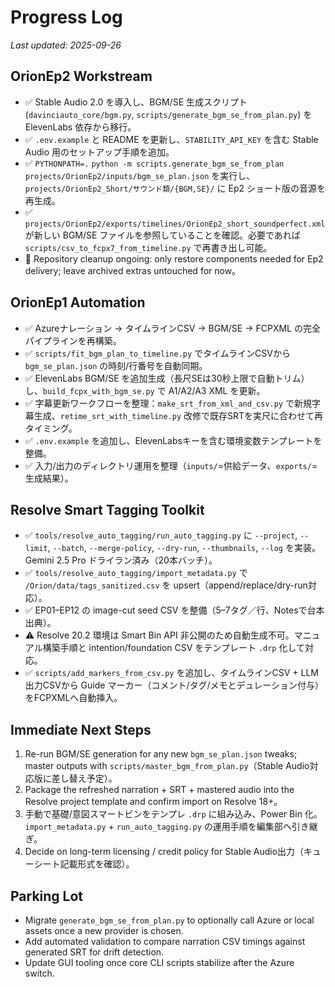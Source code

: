 # Progress Log

_Last updated: 2025-09-26_

## OrionEp2 Workstream
- ✅ Stable Audio 2.0 を導入し、BGM/SE 生成スクリプト (`davinciauto_core/bgm.py`, `scripts/generate_bgm_se_from_plan.py`) を ElevenLabs 依存から移行。
- ✅ `.env.example` と README を更新し、`STABILITY_API_KEY` を含む Stable Audio 用のセットアップ手順を追加。
- ✅ `PYTHONPATH=.` `python -m scripts.generate_bgm_se_from_plan projects/OrionEp2/inputs/bgm_se_plan.json` を実行し、`projects/OrionEp2_Short/サウンド類/{BGM,SE}/` に Ep2 ショート版の音源を再生成。
- ✅ `projects/OrionEp2/exports/timelines/OrionEp2_short_soundperfect.xml` が新しい BGM/SE ファイルを参照していることを確認。必要であれば `scripts/csv_to_fcpx7_from_timeline.py` で再書き出し可能。
- 🔄 Repository cleanup ongoing: only restore components needed for Ep2 delivery; leave archived extras untouched for now。

## OrionEp1 Automation
- ✅ Azureナレーション → タイムラインCSV → BGM/SE → FCPXML の完全パイプラインを再構築。
- ✅ `scripts/fit_bgm_plan_to_timeline.py` でタイムラインCSVから `bgm_se_plan.json` の時刻/行番号を自動同期。
- ✅ ElevenLabs BGM/SE を追加生成（長尺SEは30秒上限で自動トリム）し、`build_fcpx_with_bgm_se.py` で A1/A2/A3 XML を更新。
- ✅ 字幕更新ワークフローを整理：`make_srt_from_xml_and_csv.py` で新規字幕生成、`retime_srt_with_timeline.py` 改修で既存SRTを実尺に合わせて再タイミング。
- ✅ `.env.example` を追加し、ElevenLabsキーを含む環境変数テンプレートを整備。
- ✅ 入力/出力のディレクトリ運用を整理（`inputs/`=供給データ、`exports/`=生成結果）。

## Resolve Smart Tagging Toolkit
- ✅ `tools/resolve_auto_tagging/run_auto_tagging.py` に `--project`, `--limit`, `--batch`, `--merge-policy`, `--dry-run`, `--thumbnails`, `--log` を実装。Gemini 2.5 Pro ドライラン済み（20本バッチ）。
- ✅ `tools/resolve_auto_tagging/import_metadata.py` で `/Orion/data/tags_sanitized.csv` を upsert（append/replace/dry-run対応）。
- ✅ EP01–EP12 の image-cut seed CSV を整備（5–7タグ／行、Notesで台本出典）。
- ⚠️ Resolve 20.2 環境は Smart Bin API 非公開のため自動生成不可。マニュアル構築手順と intention/foundation CSV をテンプレート `.drp` 化して対応。
- ✅ `scripts/add_markers_from_csv.py` を追加し、タイムラインCSV + LLM出力CSVから Guide マーカー（コメント/タグ/メモとデュレーション付与）をFCPXMLへ自動挿入。

## Immediate Next Steps
1. Re-run BGM/SE generation for any new `bgm_se_plan.json` tweaks; master outputs with `scripts/master_bgm_from_plan.py`（Stable Audio対応版に差し替え予定）。
2. Package the refreshed narration + SRT + mastered audio into the Resolve project template and confirm import on Resolve 18+。
3. 手動で基礎/意図スマートビンをテンプレ `.drp` に組み込み、Power Bin 化。`import_metadata.py` + `run_auto_tagging.py` の運用手順を編集部へ引き継ぎ。
4. Decide on long-term licensing / credit policy for Stable Audio出力（キューシート記載形式を確認）。

## Parking Lot
- Migrate `generate_bgm_se_from_plan.py` to optionally call Azure or local assets once a new provider is chosen.
- Add automated validation to compare narration CSV timings against generated SRT for drift detection.
- Update GUI tooling once core CLI scripts stabilize after the Azure switch.
